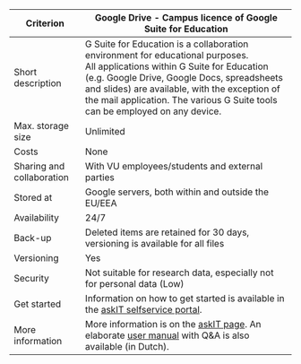 |Criterion|Google Drive - Campus licence of Google Suite for Education|
|---|---|
|Short description|G Suite for Education is a collaboration environment for educational purposes. <br> All applications within G Suite for Education (e.g. Google Drive, Google Docs, spreadsheets and slides) are available, with the exception of the mail application. The various G Suite tools can be employed on any device.|
|Max. storage size|Unlimited|
|Costs|None|
|Sharing and collaboration|With VU employees/students and external parties|
|Stored at|Google servers, both within and outside the EU/EEA|
|Availability|24/7|
|Back-up|Deleted items are retained for 30 days, versioning is available for all files|
|Versioning|Yes|
|Security|Not suitable for research data, especially not for personal data (Low)|
|Get started|Information on how to get started is available in the [askIT selfservice portal](https://askit.vu.nl/tas/public/ssp/content/detail/service?unid=872ea3d5193b41ce88f9f3bb8ae7d91b).|
|More information|More information is on the [askIT page](https://askit.vu.nl/tas/public/ssp/content/detail/service?unid=872ea3d5193b41ce88f9f3bb8ae7d91b). An elaborate [user manual](https://askit.vu.nl/tas/public/dispatcherpublicservlet/G661N0GBM7CMNB15ZZ8O32LN6HWQ4PU596JZR1GN0F9UA/Handleiding_G_Suite_VU_0.4.pdf) with Q&A is also available (in Dutch).|
